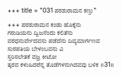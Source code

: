 +++
title = "031 ಪರಶುರಾಮನ ಕಣ್ಡು"

+++
ಪರಶುರಾಮನ ಕಂಡು ಹೊಕ್ಕೆನು  
ಗರುಡಿಯನು ದ್ವಿಜನೆಂದು ಕಲಿತೆನು  
ವರಧನುರ್ವೇದವನು ಪಡೆದೆನು ದಿವ್ಯಮಾರ್ಗಣವ  
ಸುರಪತಿಯ ಬೇಳಂಬವನು ವಿ  
ಸ್ತರಿಸಲೇತಕೆ ವಜ್ರ ಕೀಟೋ  
ತ್ಕರವ ಕಳುಹಿದರೆನ್ನ ತೊಡೆಗಳನುಗಿದವವು ಬಳಿಕ      ॥31॥